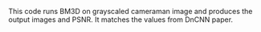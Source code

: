 
This code runs BM3D on grayscaled cameraman image and produces the output images and PSNR. It matches the values from DnCNN paper.
